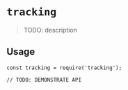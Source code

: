 # `tracking`

> TODO: description

## Usage

```
const tracking = require('tracking');

// TODO: DEMONSTRATE API
```
